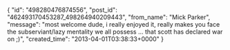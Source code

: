  {
   "id": "498280476874556",
   "post_id": "462493170453287_498264940209443",
   "from_name": "Mick Parker",
   "message": "most welcome dude, i really enjoyed it, really makes you face the subserviant/lazy mentality we all possess ... that scott has declared war on  ;)",
   "created_time": "2013-04-01T03:38:33+0000"
 }
